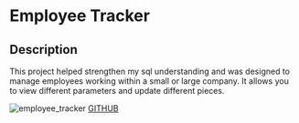 # Employee Tracker  
  
## Description
This project helped strengthen my sql understanding and was designed to manage employees working within a small or large company. It allows you to view different parameters and update different pieces. 

![employee_tracker](https://user-images.githubusercontent.com/76064269/115119843-756e8000-9f78-11eb-8605-3522c1ec2461.gif)
[GITHUB](https://github.com/aaronweiner2016/Employee-Tracker/edit/master/README.md)
